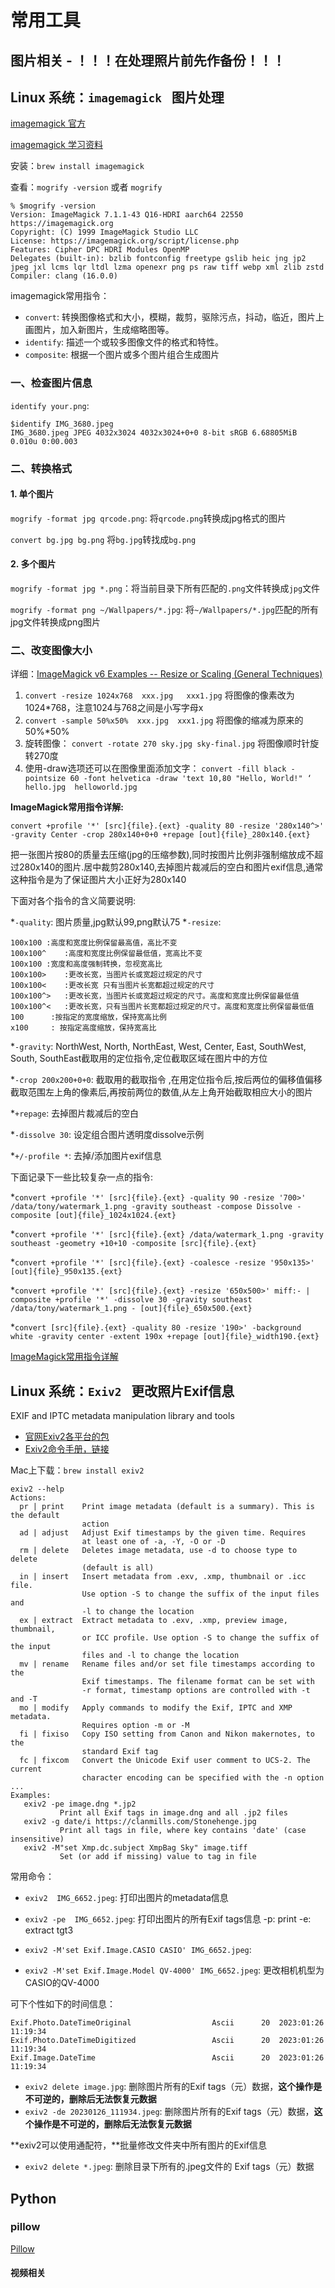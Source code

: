 # 常用工具

## 图片相关 - ！！！在处理照片前先作备份！！！

## Linux 系统：`imagemagick ` 图片处理

[imagemagick 官方](https://usage.imagemagick.org/basics/)

[imagemagick 学习资料](https://github.com/stoull/ImageMagick)

安装：`brew install imagemagick`

查看：`mogrify -version` 或者 `mogrify`

```
% $mogrify -version
Version: ImageMagick 7.1.1-43 Q16-HDRI aarch64 22550 https://imagemagick.org
Copyright: (C) 1999 ImageMagick Studio LLC
License: https://imagemagick.org/script/license.php
Features: Cipher DPC HDRI Modules OpenMP 
Delegates (built-in): bzlib fontconfig freetype gslib heic jng jp2 jpeg jxl lcms lqr ltdl lzma openexr png ps raw tiff webp xml zlib zstd
Compiler: clang (16.0.0)
```

imagemagick常用指令：

- `convert`: 转换图像格式和大小，模糊，裁剪，驱除污点，抖动，临近，图片上画图片，加入新图片，生成缩略图等。
- `identify`: 描述一个或较多图像文件的格式和特性。
- `composite`: 根据一个图片或多个图片组合生成图片

### 一、检查图片信息
`identify your.png`:

```
$identify IMG_3680.jpeg
IMG_3680.jpeg JPEG 4032x3024 4032x3024+0+0 8-bit sRGB 6.68805MiB 0.010u 0:00.003
```

### 二、转换格式

#### 1. 单个图片

`mogrify -format jpg qrcode.png`: 将`qrcode.png`转换成jpg格式的图片

`convert bg.jpg bg.png` 将`bg.jpg`转找成`bg.png`

#### 2. 多个图片

`mogrify -format jpg *.png`：将当前目录下所有匹配的`.png`文件转换成`jpg`文件

`mogrify -format png ~/Wallpapers/*.jpg`: 将`~/Wallpapers/*.jpg`匹配的所有jpg文件转换成png图片

### 二、改变图像大小

详细：[ImageMagick v6 Examples --
 Resize or Scaling (General Techniques)](https://legacy.imagemagick.org/Usage/resize/)
 
 
1. `convert -resize 1024x768  xxx.jpg   xxx1.jpg`    将图像的像素改为1024*768，注意1024与768之间是小写字母x
2. `convert -sample 50%x50%  xxx.jpg  xxx1.jpg`   将图像的缩减为原来的50%*50%
3. 旋转图像：  `convert -rotate 270 sky.jpg sky-final.jpg`      将图像顺时针旋转270度
4. 使用-draw选项还可以在图像里面添加文字：  `convert -fill black -pointsize 60 -font helvetica -draw 'text 10,80 "Hello, World!" ‘  hello.jpg  helloworld.jpg`


**ImageMagick常用指令详解:**

`convert +profile '*' [src]{file}.{ext} -quality 80 -resize '280x140^>' -gravity Center -crop 280x140+0+0 +repage [out]{file}_280x140.{ext}`

把一张图片按80的质量去压缩(jpg的压缩参数),同时按图片比例非强制缩放成不超过280x140的图片.居中裁剪280x140,去掉图片裁减后的空白和图片exif信息,通常这种指令是为了保证图片大小正好为280x140

下面对各个指令的含义简要说明:

 

*`-quality`: 图片质量,jpg默认99,png默认75
*`-resize`: 

	100x100	:高度和宽度比例保留最高值，高比不变
	100x100^	:高度和宽度比例保留最低值，宽高比不变
	100x100	:宽度和高度强制转换，忽视宽高比
	100x100>	:更改长宽，当图片长或宽超过规定的尺寸
	100x100<	:更改长宽 只有当图片长宽都超过规定的尺寸
	100x100^>	:更改长宽，当图片长或宽超过规定的尺寸。高度和宽度比例保留最低值
	100x100^<	:更改长宽，只有当图片长宽都超过规定的尺寸。高度和宽度比例保留最低值
	100      :按指定的宽度缩放，保持宽高比例
	x100     : 按指定高度缩放，保持宽高比
	
*`-gravity`: NorthWest, North, NorthEast, West, Center, East,  SouthWest, South, SouthEast截取用的定位指令,定位截取区域在图片中的方位

*`-crop 200x200+0+0`: 截取用的截取指令 ,在用定位指令后,按后两位的偏移值偏移截取范围左上角的像素后,再按前两位的数值,从左上角开始截取相应大小的图片

*`+repage`: 去掉图片裁减后的空白

*`-dissolve 30`: 设定组合图片透明度dissolve示例

*`+/-profile *`: 去掉/添加图片exif信息

下面记录下一些比较复杂一点的指令:

*`convert +profile '*' [src]{file}.{ext} -quality 90 -resize '700>' /data/tony/watermark_1.png -gravity southeast -compose Dissolve -composite [out]{file}_1024x1024.{ext}`

*`convert +profile '*' [src]{file}.{ext} /data/watermark_1.png -gravity southeast -geometry +10+10 -composite [src]{file}.{ext}`

*`convert +profile '*' [src]{file}.{ext} -coalesce -resize '950x135>' [out]{file}_950x135.{ext}`

*`convert +profile '*' [src]{file}.{ext} -resize '650x500>' miff:- | composite +profile '*' -dissolve 30 -gravity southeast /data/tony/watermark_1.png - [out]{file}_650x500.{ext}`

*`convert [src]{file}.{ext} -quality 80 -resize '190>' -background white -gravity center -extent 190x +repage [out]{file}_width190.{ext}`

[ImageMagick常用指令详解](https://www.cnblogs.com/ITtangtang/p/3951240.html)


## Linux 系统：`Exiv2 ` 更改照片Exif信息

EXIF and IPTC metadata manipulation library and tools


* [官网Exiv2各平台的包](https://exiv2.org/download.html)
* [Exiv2命令手册，链接](https://exiv2.org/manpage.html)

Mac上下载：`brew install exiv2`

```
exiv2 --help
Actions:
  pr | print    Print image metadata (default is a summary). This is the default
                action
  ad | adjust   Adjust Exif timestamps by the given time. Requires
                at least one of -a, -Y, -O or -D
  rm | delete   Deletes image metadata, use -d to choose type to delete
                (default is all)
  in | insert   Insert metadata from .exv, .xmp, thumbnail or .icc file.
                Use option -S to change the suffix of the input files and
                -l to change the location
  ex | extract  Extract metadata to .exv, .xmp, preview image, thumbnail,
                or ICC profile. Use option -S to change the suffix of the input
                files and -l to change the location
  mv | rename   Rename files and/or set file timestamps according to the
                Exif timestamps. The filename format can be set with
                -r format, timestamp options are controlled with -t and -T
  mo | modify   Apply commands to modify the Exif, IPTC and XMP metadata.
                Requires option -m or -M
  fi | fixiso   Copy ISO setting from Canon and Nikon makernotes, to the
                standard Exif tag
  fc | fixcom   Convert the Unicode Exif user comment to UCS-2. The current
                character encoding can be specified with the -n option
...
Examples:
   exiv2 -pe image.dng *.jp2
           Print all Exif tags in image.dng and all .jp2 files
   exiv2 -g date/i https://clanmills.com/Stonehenge.jpg
           Print all tags in file, where key contains 'date' (case insensitive)
   exiv2 -M"set Xmp.dc.subject XmpBag Sky" image.tiff
           Set (or add if missing) value to tag in file
```

常用命令：

- `exiv2  IMG_6652.jpeg`: 打印出图片的metadata信息
- `exiv2 -pe  IMG_6652.jpeg`: 打印出图片的所有Exif tags信息 -p: print -e: extract tgt3

- `exiv2 -M'set Exif.Image.CASIO CASIO' IMG_6652.jpeg`: 
- `exiv2 -M'set Exif.Image.Model QV-4000' IMG_6652.jpeg`: 更改相机机型为CASIO的QV-4000

可下个性如下的时间信息：

```
Exif.Photo.DateTimeOriginal                  Ascii      20  2023:01:26 11:19:34
Exif.Photo.DateTimeDigitized                 Ascii      20  2023:01:26 11:19:34
Exif.Image.DateTime                          Ascii      20  2023:01:26 11:19:34
```

- `exiv2 delete image.jpg`: 删除图片所有的Exif tags（元）数据，**这个操作是不可逆的，删除后无法恢复元数据**
- `exiv2 -de 20230126_111934.jpeg`: 删除图片所有的Exif tags（元）数据，**这个操作是不可逆的，删除后无法恢复元数据**

**exiv2可以使用通配符，**批量修改文件夹中所有图片的Exif信息

- `exiv2 delete *.jpeg`: 删除目录下所有的.jpeg文件的 Exif tags（元）数据

## Python

### pillow

[Pillow](https://pillow.readthedocs.io/en/stable/handbook/tutorial.html)

#### 视频相关



